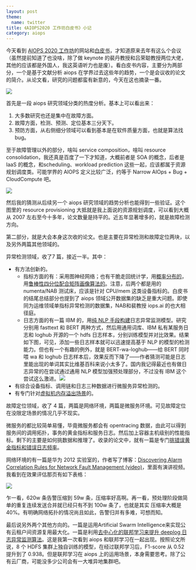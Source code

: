 ```yaml
---
layout: post
theme:
  name: twitter
title: 《AIOPS2020 工作坊白皮书》小记
category: aiops
---
```


今天看到 [AIOPS 2020 工作坊](https://aiopsworkshop.github.io/index.html)的网站和[白皮书](https://arxiv.org/pdf/2101.06054.pdf)，才知道原来去年有这么个会议（虽然提前知道了也没啥，除了做 keynote 的裴丹教授和吕荣聪教授两位大佬，其他的应该都是外国人，我这英语听力也是废）。看白皮书内容，主要分为两部分，一个是基于文献分析 aiops 在学界过去这些年的趋势，一个是会议收的论文的简介。从论文看，研究的问题都蛮有新意的，今天在这也摘录一番。

![](https://pic1.zhimg.com/v2-735f3c65d8acc158f1f99f2ab3ac8e6c_r.jpg)

首先是一段 aiops 研究领域分类的热度分析。基本上可以看出来：

1. 大多数研究也还是集中在故障方面。
2. 故障方面，检测、预测、定位基本三分天下。
3. 预防方面，从右侧细分领域可以看到基本是在软件质量方面，也就是算法找 bug。

至于故障管理以外的部分，啥叫 service composition，啥叫 resource consolidation，我还真是百度了一下才知道，大概前者是 SOA 的概念，后者是 IaaS 的概念，和scheduling、workload prediction 这些一起，应该都属于资源规划调度类。可能学界的 AIOPS 定义比较广泛，约等于 Narrow AIOps + Bug + CloudCompute 吧。

![](https://pic2.zhimg.com/v2-0569c9cc6e2ed9e2e6d09e880c7c7f35_r.jpg)

然后我的猜测从后续另一个 aiops 研究领域的趋势分析也能得到一些验证。这个图里的 resource provisioning 大抵就是我上面说的资源规划调度，可以看到大概从 2007 左右至今十多年，论文数量是持平的。近五年显著增多的，就是故障检测方向。

第二部分，就是大会本身这次收的论文。也是主要在异常检测和故障定位两块，以及另外两篇其他领域的。

异常检测领域，收了7 篇，接近一半。其中：

* 有方法创新的。
    * 指标方面的有：采用图神经网络；也有干脆走回统计学，用[概率分布的](http://export.arxiv.org/pdf/2007.15541)，用[鲁棒性四分位配合矩阵画像算法的](https://www.researchgate.net/publication/344378625_SLMAD_Statistical_Learning-Based_Metric_Anomaly_Detection)。注意，后两个都是用的 numenta/NAB 测试床，应该是针对 CPU/mem 这类设备指标的。白皮书的结尾总结部分也提到了 aiops 领域公开数据集的缺乏是重大问题。即使同为运维领域单指标异常检测的数据集，NAB和裴教授 iops.ai 的也大相径庭。
    * 日志方面的有一篇 IBM 的，用[纯 NLP 手段构建](https://www.researchgate.net/publication/344693315_Using_Language_Models_to_Pre-train_Features_for_Optimizing_Information_Technology_Operations_Management_Tasks)日志异常监测模型。研究分别用 fasttext 和 BERT 两种方式，然后用通用词库、IBM 私有某服务日志和 loghub 开源的一个 hdfs 日志样本，分别训练模型并对比效果。结果如下图，可见，添加一些日志样本就可以迅速提高基于 NLP 的模型的检测能力。但也有一个有趣的例外，就是 BERT-wa-loghub——给 BERT 同时喂 wa 和 loghub 日志样本后，效果反而下降了——作者猜测可能是日志里能出现的单词其实比维基百科来说小太多了。国内我记得最近也有做日志异常的在尝试通过通用 NLP 模型加强预处理部分，不过没有 IBM 这个尝试这么激进。![](https://pic4.zhimg.com/v2-77542439ea3ea3a932102f08a589a693_r.jpg)
* 有综合设备指标、调用链和日志三种数据进行微服务异常检测的。
* 有专门针对[虚拟机内存溢出场景](https://www.researchgate.net/publication/346740654_Online_Memory_Leak_Detection_in_the_Cloud-based_Infrastructures)的。

故障定位领域，收了 4 篇，两篇是网络环境，两篇是微服务环境。可见故障定位在没限定场景的情况几乎不现实。

微服务的都比较简单易懂，毕竟微服务都会有 opentracing 数据，由此可以得到服务间的调用拓扑，事务的黄金指标和服务日志。然后加上容器主机级别的性能指标。剩下的主要是如何挑数据和推理了。收录的论文中，就有一篇是专门[挑错误黄金指标和错误日志频率](https://www.researchgate.net/publication/344435606_Localization_of_Operational_Faults_in_Cloud_Applications_by_Mining_Causal_Dependencies_in_Logs_using_Golden_Signals)。

网络环境的有一篇是华为 2012 实验室的，作者写了博客：[Discovering Alarm Correlation Rules for Network Fault Management (video)](https://data-mining.philippe-fournier-viger.com/discovering-alarm-correlation-rules-for-network-fault-management/)，里面有演讲视频。我看到在效果评估那页有如下表格：

![](https://pic1.zhimg.com/v2-c14618990cfb71971c7b719bcc3056c0_r.jpg)

乍一看，620w 条告警压缩到 59w 条，压缩率好高啊。再一看，预处理阶段做简单的重复连续发送合并就已经只有不到 100w 条了，也就是其实 压缩率大概是 40%。有明确网络拓扑的情况尚且如此，告警归并有多难，可想而知。

最后说另外两个其他方向的。一篇是运用Artificial Swarm Intelligence来实现公有云租户间资源复用最大化。一篇是利用[去中心化的联邦学习来提升 deeplog 日志异常监测算法](https://www.researchgate.net/publication/345718502_Decentralized_Federated_Learning_Preserves_Model_and_Data_Privacy)。这是我第一次看到 aiops 和联邦学习在一起出现。按照论文所说，8 个 HDFS 集群上独自训练的模型，在经过联邦学习后，F1-score 从 0.52 提升到了 0.938。但是联邦学习在 aiops 上的运用场景，本身需要思考。除了公有云厂商，可能没多少公司会有一大堆异地集群吧。

